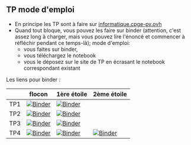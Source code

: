 ## TP mode d'emploi

* En principe les TP sont à faire sur [informatique.cpge-pv.ovh](https://informatique.cpge-pv.ovh)
* Quand tout bloque, vous pouvez les faire sur binder (attention, c'est assez long à charger, mais vous pouvez lire l'énoncé et commencer à réfléchir pendant ce temps-là); mode d'emploi:
  * vous faites sur binder,
  * vous téléchargez le notebook
  * vous le déposez sur le site de TP en écrasant le notebook correspondant existant

Les liens pour binder :

|       | flocon | 1ère étoile | 2ème étoile |
|------|------|-----|-----|
| TP1 | [![Binder](https://mybinder.org/badge_logo.svg)](https://mybinder.org/v2/gh/inesKKK/mp2i-pv-binder/main?urlpath=git-pull%3Frepo%3Dhttps%253A%252F%252Fgithub.com%252FinesKKK%252Fmp2i-pv%26urlpath%3Dtree%252Fmp2i-pv%252Fdocs%252FTP%252FTP1_flocon.ipynb%26branch%3Dmain) |  [![Binder](https://mybinder.org/badge_logo.svg)](https://mybinder.org/v2/gh/inesKKK/mp2i-pv-binder/main?urlpath=git-pull%3Frepo%3Dhttps%253A%252F%252Fgithub.com%252FinesKKK%252Fmp2i-pv%26urlpath%3Dtree%252Fmp2i-pv%252Fdocs%252FTP%252FTP1_premiere_etoile.ipynb%26branch%3Dmain) | |
| TP2 | [![Binder](https://mybinder.org/badge_logo.svg)](https://mybinder.org/v2/gh/inesKKK/mp2i-pv-binder/main?urlpath=git-pull%3Frepo%3Dhttps%253A%252F%252Fgithub.com%252FinesKKK%252Fmp2i-pv%26urlpath%3Dtree%252Fmp2i-pv%252Fdocs%252FTP%252FTP2_flocon.ipynb%26branch%3Dmain) |  [![Binder](https://mybinder.org/badge_logo.svg)](https://mybinder.org/v2/gh/inesKKK/mp2i-pv-binder/main?urlpath=git-pull%3Frepo%3Dhttps%253A%252F%252Fgithub.com%252FinesKKK%252Fmp2i-pv%26urlpath%3Dtree%252Fmp2i-pv%252Fdocs%252FTP%252FTP2_premiere_etoile.ipynb%26branch%3Dmain) | |
| TP3 | [![Binder](https://mybinder.org/badge_logo.svg)](https://mybinder.org/v2/gh/inesKKK/mp2i-pv-binder/main?urlpath=git-pull%3Frepo%3Dhttps%253A%252F%252Fgithub.com%252FinesKKK%252Fmp2i-pv%26urlpath%3Dtree%252Fmp2i-pv%252Fdocs%252FTP%252FTP3_flocon.ipynb%26branch%3Dmain) |  [![Binder](https://mybinder.org/badge_logo.svg)](https://mybinder.org/v2/gh/inesKKK/mp2i-pv-binder/main?urlpath=git-pull%3Frepo%3Dhttps%253A%252F%252Fgithub.com%252FinesKKK%252Fmp2i-pv%26urlpath%3Dtree%252Fmp2i-pv%252Fdocs%252FTP%252FTP3_premiere_etoile.ipynb%26branch%3Dmain) | |
| TP4 | [![Binder](https://mybinder.org/badge_logo.svg)](https://mybinder.org/v2/gh/inesKKK/mp2i-pv-binder/main?urlpath=git-pull%3Frepo%3Dhttps%253A%252F%252Fgithub.com%252FinesKKK%252Fmp2i-pv%26urlpath%3Dtree%252Fmp2i-pv%252Fdocs%252FTP%252FTP4_flocon.ipynb%26branch%3Dmain) |  [![Binder](https://mybinder.org/badge_logo.svg)](https://mybinder.org/v2/gh/inesKKK/mp2i-pv-binder/main?urlpath=git-pull%3Frepo%3Dhttps%253A%252F%252Fgithub.com%252FinesKKK%252Fmp2i-pv%26urlpath%3Dtree%252Fmp2i-pv%252Fdocs%252FTP%252FTP4_premiere_etoile.ipynb%26branch%3Dmain) | [![Binder](https://mybinder.org/badge_logo.svg)](https://mybinder.org/v2/gh/inesKKK/mp2i-pv-binder/main?urlpath=git-pull%3Frepo%3Dhttps%253A%252F%252Fgithub.com%252FinesKKK%252Fmp2i-pv%26urlpath%3Dtree%252Fmp2i-pv%252Fdocs%252FTP%252FTP4_premiere_etoile.ipynb%26branch%3Dmain) |




